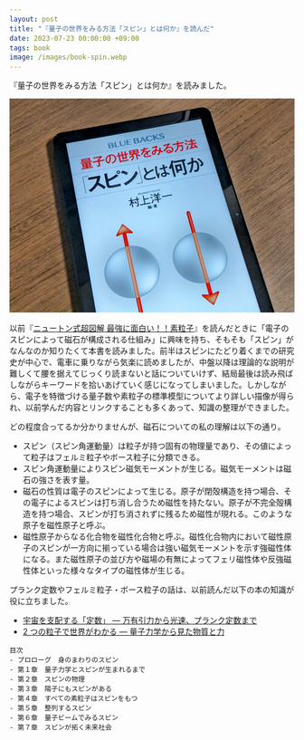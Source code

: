 ```yaml
---
layout: post
title: "『量子の世界をみる方法「スピン」とは何か』を読んだ"
date: 2023-07-23 00:00:00 +09:00
tags: book
image: /images/book-spin.webp
---
```


『量子の世界をみる方法「スピン」とは何か』を読みました。

![表紙](/images/book-spin.webp)

以前『[ニュートン式超図解 最強に面白い！！素粒子](/2023/05/04/book-elementary-particles)』を読んだときに「電子のスピンによって磁石が構成される仕組み」に興味を持ち、そもそも「スピン」がなんなのか知りたくて本書を読みました。前半はスピンにたどり着くまでの研究史が中心で、電車に乗りながら気楽に読めましたが、中盤以降は理論的な説明が難しくて腰を据えてじっくり読まないと話についていけず、結局最後は読み飛ばしながらキーワードを拾いあげていく感じになってしまいました。しかしながら、電子を特徴づける量子数や素粒子の標準模型についてより詳しい描像が得られ、以前学んだ内容とリンクすることも多くあって、知識の整理ができました。

どの程度合ってるか分かりませんが、磁石についての私の理解は以下の通り。

- スピン（スピン角運動量）は粒子が持つ固有の物理量であり、その値によって粒子はフェルミ粒子やボース粒子に分類できる。
- スピン角運動量によりスピン磁気モーメントが生じる。磁気モーメントは磁石の強さを表す量。
- 磁石の性質は電子のスピンによって生じる。原子が閉殻構造を持つ場合、その電子によるスピンは打ち消し合うため磁性を持たない。原子が不完全殻構造を持つ場合、スピンが打ち消されずに残るため磁性が現れる。このような原子を磁性原子と呼ぶ。
- 磁性原子からなる化合物を磁性化合物と呼ぶ。磁性化合物内において磁性原子のスピンが一方向に揃っている場合は強い磁気モーメントを示す強磁性体になる。また磁性原子の並び方や磁場の有無によってフェリ磁性体や反強磁性体といった様々なタイプの磁性体が生じる。

プランク定数やフェルミ粒子・ボース粒子の話は、以前読んだ以下の本の知識が役に立ちました。

- [宇宙を支配する「定数」 ― 万有引力から光速、プランク定数まで](/2022/05/14/book-constants-to-rule-the-universe)
- [2 つの粒子で世界がわかる ― 量子力学から見た物質と力](/2020/08/02/book-boson-and-fermion)

```
目次
- プロローグ　身のまわりのスピン
- 第１章　量子力学とスピンが生まれるまで
- 第２章　スピンの物理
- 第３章　陽子にもスピンがある
- 第４章　すべての素粒子はスピンをもつ
- 第５章　整列するスピン
- 第６章　量子ビームでみるスピン
- 第７章　スピンが拓く未来社会
```